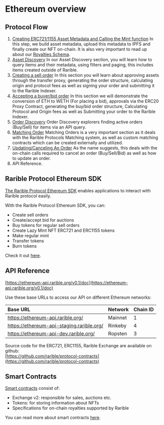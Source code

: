 # Ethereum overview

## Protocol Flow

1. [Creating ERC721/1155 Asset Metadata and Calling the Mint function](assets/creating-an-asset.md) In this step, we build asset metadata, upload this metadata to IPFS and finally create our NFT on-chain. It is also very important to read up about our [Royalties Schema](assets/royalties-schema.md).
2. [Asset Discovery](assets/asset-discovery.md) In our Asset Discovery section, you will learn how to query items and their metadata, using filters and paging, this includes items created outside of Rarible.
3. [Creating a sell order](exchange/creating-a-sell-order.md) In this section you will learn about approving assets through the transfer proxy, generating the order structure, calculating origin and protocol fees as well as signing your order and submitting it to the Rarible Indexer.
4. [Accepting a buyer/bid order](exchange/accepting-a-buy-order.md) In this section we will demonstrate the conversion of ETH to WETH \(For placing a bid\), approvals via the ERC20 Proxy Contract, generating the buy/bid order structure,  Calculating Protocol and Origin fees as well as Submitting your order to the Rarible Indexer.
5. [Order Discovery](exchange/order-discovery.md) Order Discovery explorers finding active orders \(Buy/Sell\) for items via an API query.
6. [Matching Order](smart-contracts/matching-orders.md) Matching Orders is a very important section as it deals with the Rarible Protocols Matching system, as well as custom matching contracts which can be created externally and utilized.
7. [Updating/Canceling An Order](exchange/updating-cancelling-an-order.md) As the name suggests, this deals with the on-chain calls required to cancel an order \(Buy/Sell/Bid\) as well as how to update an order.
8. API Reference.

## Rarible Protocol Ethereum SDK

[The Rarible Protocol Ethereum SDK](https://github.com/rarible/protocol-ethereum-sdk) enables applications to interact with Rarible protocol easily.

With the Rarible Protocol Ethereum SDK, you can:

* Create sell orders
* Create/accept bid for auctions
* Buy tokens for regular sell orders
* Create Lazy Mint NFT ERC721 and ERC1155 tokens
* Make regular mint
* Transfer tokens
* Burn tokens

Check it out [here](sdk/ethereum-sdk.md).

## API Reference

[https://ethereum-api.rarible.org/v0.1/doc](https://ethereum-api.rarible.org/v0.1/doc)

Use these base URLs to access our API on different Ethereum networks:

| Base URL | Network | Chain ID |
| :--- | :--- | :--- |
| https://ethereum-api.rarible.org/ | Mainnet | 1 |
| https://ethereum-api-staging.rarible.org/ | Rinkeby | 4 |
| https://ethereum-api-dev.rarible.org/ | Ropsten | 3 |

Source code for the ERC721, ERC1155, Rarible Exchange are available on github:  
[https://github.com/rarible/protocol-contracts](https://github.com/rarible/protocol-contracts)

## Smart Contracts

[Smart contracts](https://github.com/rarible/protocol-contracts) consist of:

* Exchange v2: responsible for sales, auctions etc.
* Tokens: for storing information about NFTs
* Specifications for on-chain royalties supported by Rarible

You can read more about smart contracts [here](smart-contracts/architecture.md).